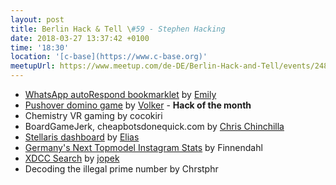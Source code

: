 ```yaml
---
layout: post
title: Berlin Hack & Tell \#59 - Stephen Hacking
date: 2018-03-27 13:37:42 +0100
time: '18:30'
location: '[c-base](https://www.c-base.org)'
meetupUrl: https://www.meetup.com/de-DE/Berlin-Hack-and-Tell/events/248929887/
---
```


* [WhatsApp autoRespond bookmarklet](https://gist.github.com/embrilliant/f1c2670f027d466a0979f56a4a47bdb0) by [Emily](https://twitter.com/emilywudigital)
* [Pushover domino game](https://pushover.github.io) by [Volker](https://njh.eu) - **Hack of the month**
* Chemistry VR gaming by cocokiri
* BoardGameJerk, cheapbotsdonequick.com by [Chris Chinchilla](https://chrischinchilla.com)
* [Stellaris dashboard](https://github.com/eliasdoehne/stellaris-dashboard) by [Elias](https://github.com/eliasdoehne)
* [Germany's Next Topmodel Instagram Stats](https://topmodel.finnendahl.de) by Finnendahl
* [XDCC Search](https://bitbucket.org/jopek/xdccsearch) by [jopek](https://bitbucket.org/jopek)
* Decoding the illegal prime number by Chrstphr
